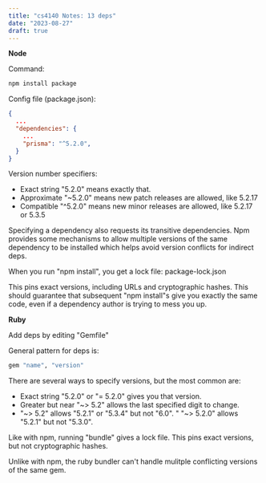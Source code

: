 ```yaml
---
title: "cs4140 Notes: 13 deps"
date: "2023-08-27"
draft: true
---
```


**Node**

Command:

```bash
npm install package
```

Config file (package.json):

```json
{
  ...
  "dependencies": {
    ...
    "prisma": "^5.2.0",
  }
}
```

Version number specifiers:

 - Exact string "5.2.0" means exactly that.
 - Approximate "~5.2.0" means new patch releases are allowed, like 5.2.17
 - Compatible "^5.2.0" means new minor releases are allowed, like 5.2.17 or 5.3.5

Specifying a dependency also requests its transitive dependencies. Npm
provides some mechanisms to allow multiple versions of the same
dependency to be installed which helps avoid version conflicts for
indirect deps.

When you run "npm install", you get a lock file: package-lock.json

This pins exact versions, including URLs and cryptographic hashes.
This should guarantee that subsequent "npm install"s give you exactly
the same code, even if a dependency author is trying to mess you up.

**Ruby**

Add deps by editing "Gemfile"

General pattern for deps is:

```ruby
gem "name", "version"
```

There are several ways to specify versions, but the most common are:

 - Exact string "5.2.0" or "= 5.2.0" gives you that version.
 - Greater but near "~> 5.2" allows the last specified digit to change.
 - "~> 5.2" allows "5.2.1" or "5.3.4" but not "6.0".
 " "~> 5.2.0" allows "5.2.1" but not "5.3.0".

Like with npm, running "bundle" gives a lock file. This pins exact
versions, but not cryptographic hashes.

Unlike with npm, the ruby bundler can't handle mulitple conflicting
versions of the same gem.

